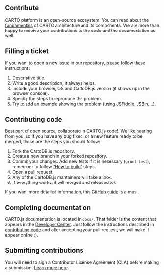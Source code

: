 ## Contribute

CARTO platform is an open-source ecosystem. You can read about the [fundamentals]({{site.fundamental_docs}}/components/) of CARTO architecture and its components.
We are more than happy to receive your contributions to the code and the documentation as well.

## Filling a ticket
If you want to open a new issue in our repository, please follow these instructions:

1. Descriptive title.
2. Write a good description, it always helps.
3. Include your browser, OS and CartoDB.js version (it shows up in the browser console).
4. Specify the steps to reproduce the problem.
5. Try to add an example showing the problem (using [JSFiddle](http://jsfiddle.net), [JSBin](http://jsbin.com),...).


## Contributing code
Best part of open source, collaborate in CARTO.js code!. We like hearing from you, so if you have any bug fixed, or a new feature ready to be merged, those are the steps you should follow:

1. Fork the CartoDB.js repository.
2. Create a new branch in your forked repository.
3. Commit your changes. Add new tests if it is necessary (```grunt test```), remember to follow ["How to build"](https://github.com/CartoDB/cartodb.js/blob/master/README.md#how-to-build) steps.
4. Open a pull request.
5. Any of the CartoDB.js mantainers will take a look.
6. If everything works, it will merged and released \o/.

If you want more detailed information, this [GitHub guide](https://guides.github.com/activities/contributing-to-open-source/) is a must.


## Completing documentation

CARTO.js documentation is located in ```docs/```. That folder is the content that appears in the [Developer Center](http://carto.com/developer-center/carto-js/). 
Just follow the instructions described in [contributing code](#contributing-code) and after accepting your pull request, we will make it appear online :).

## Submitting contributions

You will need to sign a Contributor License Agreement (CLA) before making a submission. [Learn more here](https://carto.com/contributions).

